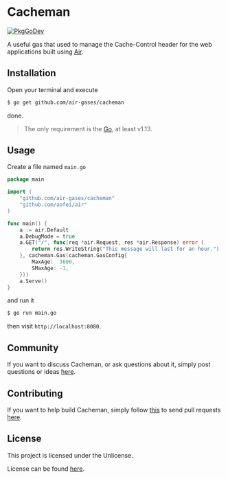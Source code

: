 # Cacheman

[![PkgGoDev](https://pkg.go.dev/badge/github.com/air-gases/cacheman)](https://pkg.go.dev/github.com/air-gases/cacheman)

A useful gas that used to manage the Cache-Control header for the web
applications built using [Air](https://github.com/aofei/air).

## Installation

Open your terminal and execute

```bash
$ go get github.com/air-gases/cacheman
```

done.

> The only requirement is the [Go](https://golang.org), at least v1.13.

## Usage

Create a file named `main.go`

```go
package main

import (
	"github.com/air-gases/cacheman"
	"github.com/aofei/air"
)

func main() {
	a := air.Default
	a.DebugMode = true
	a.GET("/", func(req *air.Request, res *air.Response) error {
		return res.WriteString("This message will last for an hour.")
	}, cacheman.Gas(cacheman.GasConfig{
		MaxAge:  3600,
		SMaxAge: -1,
	}))
	a.Serve()
}
```

and run it

```bash
$ go run main.go
```

then visit `http://localhost:8080`.

## Community

If you want to discuss Cacheman, or ask questions about it, simply post
questions or ideas [here](https://github.com/air-gases/cacheman/issues).

## Contributing

If you want to help build Cacheman, simply follow
[this](https://github.com/air-gases/cacheman/wiki/Contributing) to send pull
requests [here](https://github.com/air-gases/cacheman/pulls).

## License

This project is licensed under the Unlicense.

License can be found [here](LICENSE).
